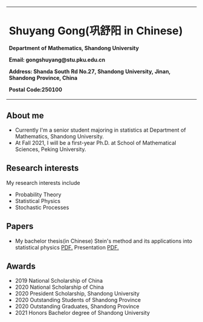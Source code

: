 <table border="0">
  <tr>
    <td width="100%">
      <h1>Shuyang Gong(巩舒阳 in Chinese)</h1>
      <p><b>Department of Mathematics, Shandong University</b></p>
      <p><b>Email: gongshuyang@stu.pku.edu.cn</b></p>
      <p><b>Address: Shanda South Rd No.27, Shandong University, Jinan, Shandong Province, China</b></p>
      <p><b>Postal Code:250100</b></p>
    </td>
    <td width="25%">
      <img src="/tc.JPG" width="100%">
    </td>
  </tr>
</table>


## About me
- Currently I'm a senior student majoring in statistics at Department of Mathematics, Shandong University. 
- At Fall 2021, I will be a first-year Ph.D. at School of Mathematical Sciences, Peking University.

## Research interests
My research interests include
- Probability Theory
- Statistical Physics
- Stochastic Processes

## Papers
- My bachelor thesis(in Chinese) Stein's method and its applications into statistical physics
<a href="https://GongMathProba.github.io/毕业论文终稿.pdf" target="_blank">PDF.</a>
Presentation 
<a href="https://GongMathProba.github.io/bachelor thesis presentation.pdf" target="_blank">PDF.</a>
## Awards
- 2019 National Scholarship of China
- 2020 National Scholarship of China
- 2020 President Scholarship, Shandong University
- 2020 Outstanding Students of Shandong Province
- 2020 Outstanding Graduates, Shandong Province
- 2021 Honors Bachelor degree of Shandong University 

